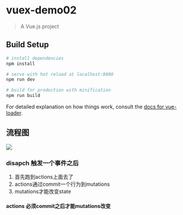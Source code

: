 # vuex-demo02

> A Vue.js project

## Build Setup

``` bash
# install dependencies
npm install

# serve with hot reload at localhost:8080
npm run dev

# build for production with minification
npm run build
```

For detailed explanation on how things work, consult the [docs for vue-loader](http://vuejs.github.io/vue-loader).
## 流程图

![](http://7xoxzw.com1.z0.glb.clouddn.com/16-7-31/92645066.jpg)


 
### disapch 触发一个事件之后 
1. 首先跑到actions上面去了
2. actions通过commit一个行为到mutations
3. mutations才能改变state
#### actions 必须commit之后才能mutations改变
[]()
